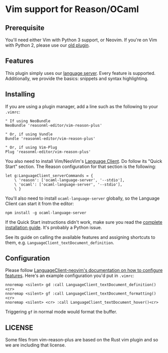 # Vim support for Reason/OCaml

## Prerequisite

You'll need either Vim with Python 3 support, or Neovim. If you're on Vim with Python 2, please use our [old plugin](https://github.com/reasonml-editor/vim-reason-legacy).

## Features

This plugin simply uses our [language server](https://github.com/freebroccolo/ocaml-language-server#server-capabilities). Every feature is supported. Additionally, we provide the basics: snippets and syntax highlighting.

## Installing

If you are using a plugin manager, add a line such as the following to your `.vimrc`:

```
" If using NeoBundle
NeoBundle 'reasonml-editor/vim-reason-plus'

" Or, if using Vundle
Bundle 'reasonml-editor/vim-reason-plus'

" Or, if using Vim-Plug
Plug 'reasonml-editor/vim-reason-plus'
```

You also need to install Vim/NeoVim's [Language Client](https://github.com/autozimu/LanguageClient-neovim). Do follow its "Quick Start" section. The Reason configuration for that section is the following:

```viml
let g:LanguageClient_serverCommands = {
    \ 'reason': ['ocaml-language-server', '--stdio'],
    \ 'ocaml': ['ocaml-language-server', '--stdio'],
    \ }
```

You'll also need to install `ocaml-language-server` globally, so the Language Client can start it from the editor:

```
npm install -g ocaml-language-server
```

If the Quick Start instructions didn't work, make sure you read the [complete installation guide](https://github.com/autozimu/LanguageClient-neovim/blob/master/INSTALL.md). It's probably a Python issue.

See its guide on calling the available features and assigning shortcuts to them, e.g. `LanguageClient_textDocument_definition`.

## Configuration

Please follow [LanguageClient-neovim's documentation on how to configure features](https://github.com/autozimu/LanguageClient-neovim/blob/db1a3cfca09dbfd4350fe04c10084194d77cca1c/doc/LanguageClient.txt#L199). Here's an example configuration you'd put in `.vimrc`:

```
nnoremap <silent> gd :call LanguageClient_textDocument_definition()<cr>
nnoremap <silent> gf :call LanguageClient_textDocument_formatting()<cr>
nnoremap <silent> <cr> :call LanguageClient_textDocument_hover()<cr>
```

Triggering `gf` in normal mode would format the buffer.

## LICENSE

Some files from vim-reason-plus are based on the Rust vim plugin and so we are including that license.

